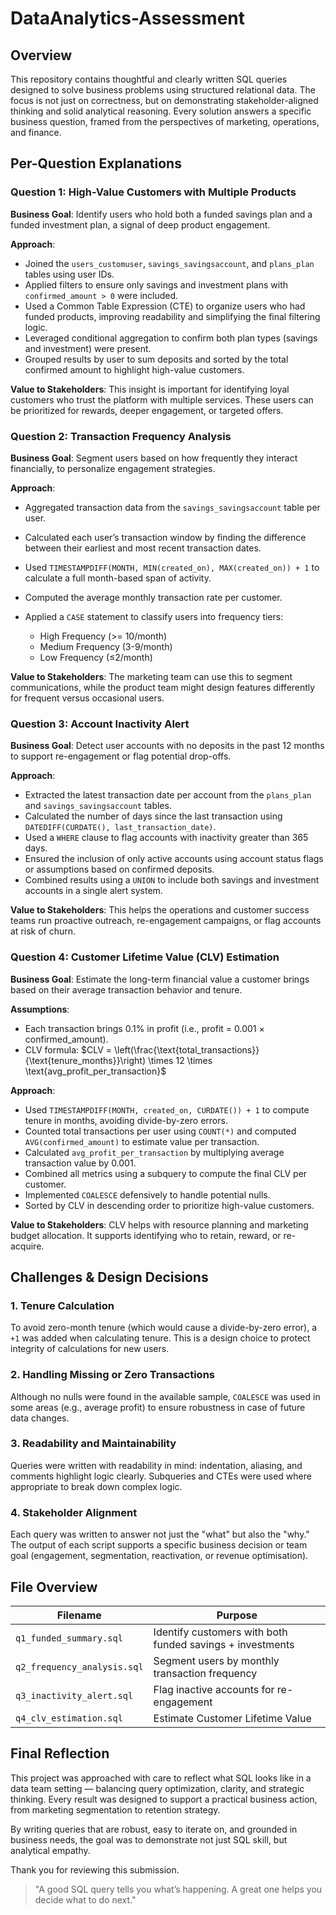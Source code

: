 # DataAnalytics-Assessment

## Overview

This repository contains thoughtful and clearly written SQL queries designed to solve business problems using structured relational data. The focus is not just on correctness, but on demonstrating stakeholder-aligned thinking and solid analytical reasoning. Every solution answers a specific business question, framed from the perspectives of marketing, operations, and finance.


## Per-Question Explanations

### Question 1: High-Value Customers with Multiple Products

**Business Goal**: Identify users who hold both a funded savings plan and a funded investment plan, a signal of deep product engagement.

**Approach**:

* Joined the `users_customuser`, `savings_savingsaccount`, and `plans_plan` tables using user IDs.
* Applied filters to ensure only savings and investment plans with `confirmed_amount > 0` were included.
* Used a Common Table Expression (CTE) to organize users who had funded products, improving readability and simplifying the final filtering logic.
* Leveraged conditional aggregation to confirm both plan types (savings and investment) were present.
* Grouped results by user to sum deposits and sorted by the total confirmed amount to highlight high-value customers.

**Value to Stakeholders**:
This insight is important for identifying loyal customers who trust the platform with multiple services. These users can be prioritized for rewards, deeper engagement, or targeted offers.

### Question 2: Transaction Frequency Analysis

**Business Goal**: Segment users based on how frequently they interact financially, to personalize engagement strategies.

**Approach**:

* Aggregated transaction data from the `savings_savingsaccount` table per user.
* Calculated each user’s transaction window by finding the difference between their earliest and most recent transaction dates.
* Used `TIMESTAMPDIFF(MONTH, MIN(created_on), MAX(created_on)) + 1` to calculate a full month-based span of activity.
* Computed the average monthly transaction rate per customer.
* Applied a `CASE` statement to classify users into frequency tiers:

  * High Frequency (>= 10/month)
  * Medium Frequency (3-9/month)
  * Low Frequency (≤2/month)

**Value to Stakeholders**:
The marketing team can use this to segment communications, while the product team might design features differently for frequent versus occasional users.

### Question 3: Account Inactivity Alert

**Business Goal**: Detect user accounts with no deposits in the past 12 months to support re-engagement or flag potential drop-offs.

**Approach**:

* Extracted the latest transaction date per account from the `plans_plan` and `savings_savingsaccount` tables.
* Calculated the number of days since the last transaction using `DATEDIFF(CURDATE(), last_transaction_date)`.
* Used a `WHERE` clause to flag accounts with inactivity greater than 365 days.
* Ensured the inclusion of only active accounts using account status flags or assumptions based on confirmed deposits.
* Combined results using a `UNION` to include both savings and investment accounts in a single alert system.

**Value to Stakeholders**:
This helps the operations and customer success teams run proactive outreach, re-engagement campaigns, or flag accounts at risk of churn.

### Question 4: Customer Lifetime Value (CLV) Estimation

**Business Goal**: Estimate the long-term financial value a customer brings based on their average transaction behavior and tenure.

**Assumptions**:

* Each transaction brings 0.1% in profit (i.e., profit = 0.001 × confirmed\_amount).
* CLV formula:
  $CLV = \left(\frac{\text{total_transactions}}{\text{tenure_months}}\right) \times 12 \times \text{avg_profit_per_transaction}$

**Approach**:

* Used `TIMESTAMPDIFF(MONTH, created_on, CURDATE()) + 1` to compute tenure in months, avoiding divide-by-zero errors.
* Counted total transactions per user using `COUNT(*)` and computed `AVG(confirmed_amount)` to estimate value per transaction.
* Calculated `avg_profit_per_transaction` by multiplying average transaction value by 0.001.
* Combined all metrics using a subquery to compute the final CLV per customer.
* Implemented `COALESCE` defensively to handle potential nulls.
* Sorted by CLV in descending order to prioritize high-value customers.

**Value to Stakeholders**:
CLV helps with resource planning and marketing budget allocation. It supports identifying who to retain, reward, or re-acquire.

## Challenges & Design Decisions

### 1. Tenure Calculation

To avoid zero-month tenure (which would cause a divide-by-zero error), a `+1` was added when calculating tenure. This is a design choice to protect integrity of calculations for new users.

### 2. Handling Missing or Zero Transactions

Although no nulls were found in the available sample, `COALESCE` was used in some areas (e.g., average profit) to ensure robustness in case of future data changes.

### 3. Readability and Maintainability

Queries were written with readability in mind: indentation, aliasing, and comments highlight logic clearly. Subqueries and CTEs were used where appropriate to break down complex logic.

### 4. Stakeholder Alignment

Each query was written to answer not just the "what" but also the "why." The output of each script supports a specific business decision or team goal (engagement, segmentation, reactivation, or revenue optimisation).

## File Overview

| Filename                    | Purpose                                                   |
| --------------------------- | --------------------------------------------------------- |
| `q1_funded_summary.sql`     | Identify customers with both funded savings + investments |
| `q2_frequency_analysis.sql` | Segment users by monthly transaction frequency            |
| `q3_inactivity_alert.sql`   | Flag inactive accounts for re-engagement                  |
| `q4_clv_estimation.sql`     | Estimate Customer Lifetime Value                          |


## Final Reflection

This project was approached with care to reflect what SQL looks like in a data team setting — balancing query optimization, clarity, and strategic thinking. Every result was designed to support a practical business action, from marketing segmentation to retention strategy.

By writing queries that are robust, easy to iterate on, and grounded in business needs, the goal was to demonstrate not just SQL skill, but analytical empathy.

Thank you for reviewing this submission.

> "A good SQL query tells you what’s happening. A great one helps you decide what to do next."
